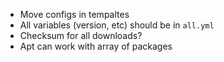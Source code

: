 - Move configs in tempaltes
- All variables (version, etc) should be in `all.yml`
- Checksum for all downloads?
- Apt can work with array of packages